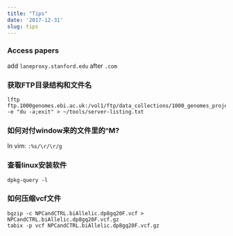 ```yaml
---
title: "Tips"
date: '2017-12-31'
slug: tips
---
```



### Access papers
add `laneproxy.stanford.edu` after `.com`

### 获取FTP目录结构和文件名
```
lftp ftp.1000genomes.ebi.ac.uk:/vol1/ftp/data_collections/1000_genomes_project/data -e "du -a;exit" > ~/tools/server-listing.txt
```

### 如何对付window来的文件里的^M?
In vim:  `:%s/\r/\r/g`

### 查看linux安装软件
`dpkg-query -l`

### 如何压缩vcf文件
```
bgzip -c NPCandCTRL.biAllelic.dp8gq20F.vcf > NPCandCTRL.biAllelic.dp8gq20F.vcf.gz
tabix -p vcf NPCandCTRL.biAllelic.dp8gq20F.vcf.gz
```